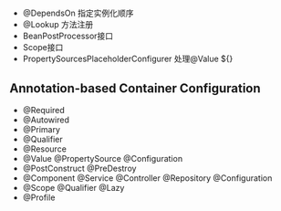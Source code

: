#

- @DependsOn 指定实例化顺序
- @Lookup 方法注册
- BeanPostProcessor接口
- Scope接口
- PropertySourcesPlaceholderConfigurer 处理@Value ${}

## Annotation-based Container Configuration

- @Required
- @Autowired
- @Primary
- @Qualifier
- @Resource
- @Value @PropertySource @Configuration
- @PostConstruct @PreDestroy
- @Component @Service @Controller @Repository @Configuration
- @Scope @Qualifier @Lazy
- @Profile
